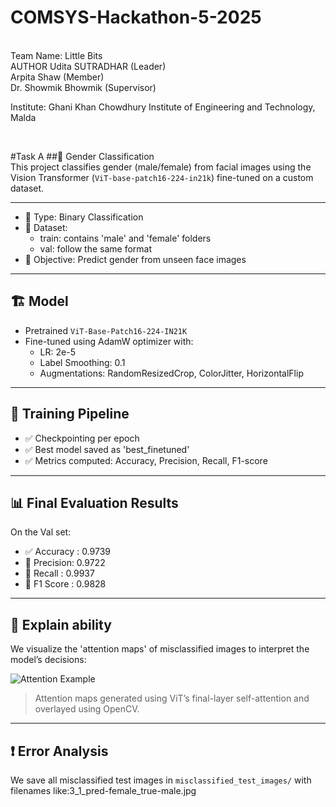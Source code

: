 # COMSYS-Hackathon-5-2025
<br>
Team Name: Little Bits <br>
AUTHOR Udita SUTRADHAR (Leader) <br>
      Arpita Shaw (Member) <br>
      Dr. Showmik Bhowmik (Supervisor)
<br>

Institute: Ghani Khan Chowdhury Institute of Engineering and Technology, Malda

<br>

#Task A 
##🚀 Gender Classification 
<br>
This project classifies gender (male/female) from facial images using the Vision Transformer (`ViT-base-patch16-224-in21k`) fine-tuned on a custom dataset.

---
- 🔢 Type: Binary Classification
- 🧾 Dataset:
  - train: contains 'male' and 'female' folders
  - val: follow the same format
- 🏁 Objective: Predict gender from unseen face images

---

## 🏗️ Model

- Pretrained `ViT-Base-Patch16-224-IN21K`
- Fine-tuned using AdamW optimizer with:
  - LR: 2e-5
  - Label Smoothing: 0.1
  - Augmentations: RandomResizedCrop, ColorJitter, HorizontalFlip

---

## 🏃 Training Pipeline

- ✅ Checkpointing per epoch
- ✅ Best model saved as 'best_finetuned'
- ✅ Metrics computed: Accuracy, Precision, Recall, F1-score

---

## 📊 Final Evaluation Results

On the Val set:

- ✅ Accuracy : 0.9739
- 🎯 Precision: 0.9722
- 🔁 Recall   : 0.9937
- 📌 F1 Score : 0.9828


---

## 🔬 Explain ability

We visualize the 'attention maps' of misclassified images to interpret the model’s decisions:

![Attention Example](./attention_overlay.jpg)

> Attention maps generated using ViT’s final-layer self-attention and overlayed using OpenCV.

---

## ❗ Error Analysis

We save all misclassified test images in `misclassified_test_images/` with filenames like:3_1_pred-female_true-male.jpg
